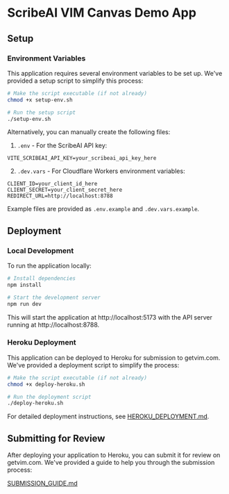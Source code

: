 # ScribeAI VIM Canvas Demo App

## Setup

### Environment Variables

This application requires several environment variables to be set up. We've provided a setup script to simplify this process:

```bash
# Make the script executable (if not already)
chmod +x setup-env.sh

# Run the setup script
./setup-env.sh
```

Alternatively, you can manually create the following files:

1. `.env` - For the ScribeAI API key:
```
VITE_SCRIBEAI_API_KEY=your_scribeai_api_key_here
```

2. `.dev.vars` - For Cloudflare Workers environment variables:
```
CLIENT_ID=your_client_id_here
CLIENT_SECRET=your_client_secret_here
REDIRECT_URL=http://localhost:8788
```

Example files are provided as `.env.example` and `.dev.vars.example`.

## Deployment

### Local Development

To run the application locally:

```bash
# Install dependencies
npm install

# Start the development server
npm run dev
```

This will start the application at http://localhost:5173 with the API server running at http://localhost:8788.

### Heroku Deployment

This application can be deployed to Heroku for submission to getvim.com. We've provided a deployment script to simplify the process:

```bash
# Make the script executable (if not already)
chmod +x deploy-heroku.sh

# Run the deployment script
./deploy-heroku.sh
```

For detailed deployment instructions, see [HEROKU_DEPLOYMENT.md](./HEROKU_DEPLOYMENT.md).

## Submitting for Review

After deploying your application to Heroku, you can submit it for review on getvim.com. We've provided a guide to help you through the submission process:

[SUBMISSION_GUIDE.md](./SUBMISSION_GUIDE.md) 
